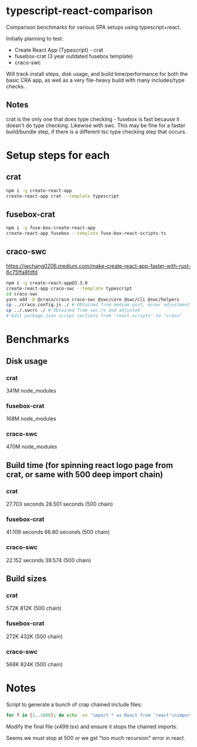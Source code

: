 # typescript-react-comparison

Comparison benchmarks for various SPA setups using typescript+react.

Initially planning to test:

- Create React App (Typescript) - crat
- fusebox-crat (3 year outdated fusebox template)
- craco-swc

Will track install steps, disk usage, and build time/performance for
both the basic CRA app, as well as a very file-heavy build with many
includes/type checks.

## Notes
crat is the only one that does type checking - fusebox is fast because
it doesn't do type checking.  Likewise with swc.  This may be fine for
a faster build/bundle step, if there is a different tsc type checking
step that occurs.

# Setup steps for each
## crat

```sh
npm i -g create-react-app
create-react-app crat --template typescript
```

## fusebox-crat

```sh
npm i -g fuse-box-create-react-app
create-react-app fusebox --template fuse-box-react-scripts-ts
```

## craco-swc
https://jwchang0206.medium.com/make-create-react-app-faster-with-rust-6c75ffa8fdfd

```sh
npm i -g create-react-app@3.3.0
create-react-app craco-swc --template typescript
cd craco-swc
yarn add -D @craco/craco craco-swc @swc/core @swc/cli @swc/helpers
cp ../craco.config.js ./ # Obtained from medium post, minor adjustment required
cp ../.swcrc ./ # Obtained from swc.rs and adjusted
# Edit package.json script sections from "react-scripts" to "craco"
```


# Benchmarks

## Disk usage
### crat
341M node_modules

### fusebox-crat
168M node_modules

### craco-swc
470M node_modules

## Build time (for spinning react logo page from crat, or same with 500 deep import chain)
### crat
27.703 seconds
28.501 seconds (500 chain)

### fusebox-crat
41.109 seconds
66.80 seconds (500 chain)

### craco-swc
22.152 seconds
39.574 (500 chain)

## Build sizes
### crat
572K
812K (500 chain)

### fusebox-crat
272K
432K (500 chain)

### craco-swc
568K
824K (500 chain)

# Notes

Script to generate a bunch of crap chained include files:

```sh
for f in {1..1000}; do echo -en "import * as React from 'react'\nimport X from './x$(echo $f+1|bc -q)'\nexport default class Y extends React.Component {render() { return <span><X />$f</span>; }}\n" > x$f.tsx; done
```

Modify the final file (x499.tsx) and ensure it stops the chained imports.

Seems we must stop at 500 or we get "too much recursion" error in react.
